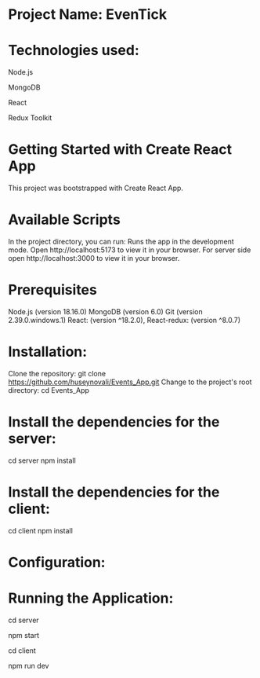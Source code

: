 # Project Name: EvenTick
# Technologies used:
Node.js

MongoDB

React

Redux Toolkit
# Getting Started with Create React App
This project was bootstrapped with Create React App.
# Available Scripts
In the project directory, you can run:
Runs the app in the development mode.
Open http://localhost:5173 to view it in your browser.
For server side open http://localhost:3000 to view it in your browser.
# Prerequisites
Node.js (version 18.16.0)
MongoDB (version 6.0)
Git (version 2.39.0.windows.1)
React: (version ^18.2.0),
React-redux: (version ^8.0.7)
# Installation:
Clone the repository: git clone https://github.com/huseynovali/Events_App.git
Change to the project's root directory: cd Events_App
# Install the dependencies for the server:
cd server
npm install
# Install the dependencies for the client:
cd client
npm install
# Configuration:
# Running the Application:
cd server

npm start

cd client

npm run dev
